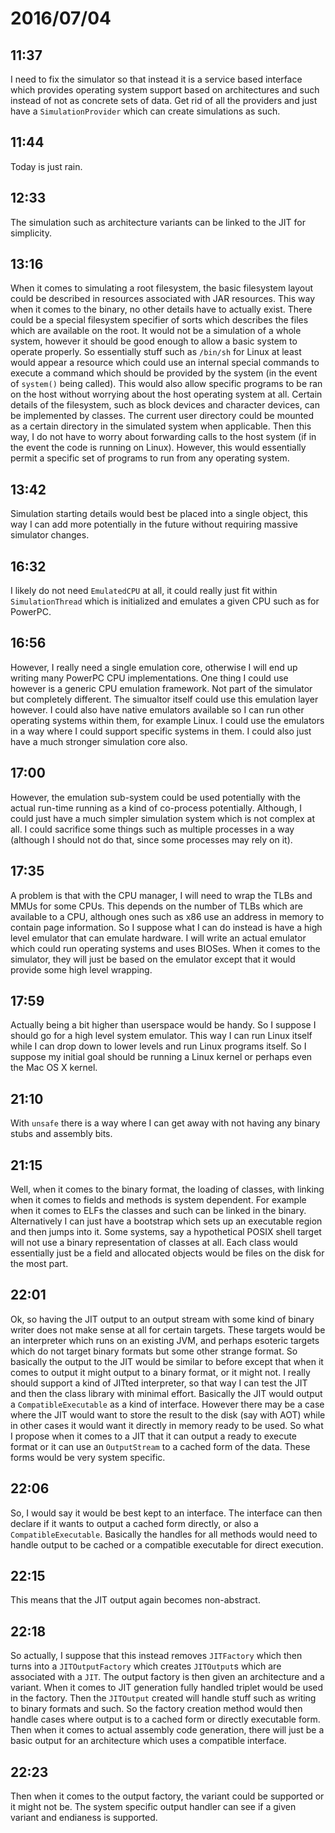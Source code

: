 # 2016/07/04

## 11:37

I need to fix the simulator so that instead it is a service based interface
which provides operating system support based on architectures and such
instead of not as concrete sets of data. Get rid of all the providers and just
have a `SimulationProvider` which can create simulations as such.

## 11:44

Today is just rain.

## 12:33

The simulation such as architecture variants can be linked to the JIT for
simplicity.

## 13:16

When it comes to simulating a root filesystem, the basic filesystem layout
could be described in resources associated with JAR resources. This way when
it comes to the binary, no other details have to actually exist. There could
be a special filesystem specifier of sorts which describes the files which
are available on the root. It would not be a simulation of a whole system,
however it should be good enough to allow a basic system to operate
properly. So essentially stuff such as `/bin/sh` for Linux at least would
appear a resource which could use an internal special commands to execute a
command which should be provided by the system (in the event of `system()`
being called). This would also allow specific programs to be ran on the host
without worrying about the host operating system at all. Certain details of
the filesystem, such as block devices and character devices, can be implemented
by classes. The current user directory could be mounted as a certain directory
in the simulated system when applicable. Then this way, I do not have to
worry about forwarding calls to the host system (if in the event the code is
running on Linux). However, this would essentially permit a specific set of
programs to run from any operating system.

## 13:42

Simulation starting details would best be placed into a single object, this
way I can add more potentially in the future without requiring massive
simulator changes.

## 16:32

I likely do not need `EmulatedCPU` at all, it could really just fit within
`SimulationThread` which is initialized and emulates a given CPU such as for
PowerPC.

## 16:56

However, I really need a single emulation core, otherwise I will end up
writing many PowerPC CPU implementations. One thing I could use however is
a generic CPU emulation framework. Not part of the simulator but completely
different. The simualtor itself could use this emulation layer however. I could
also have native emulators available so I can run other operating systems
within them, for example Linux. I could use the emulators in a way where I
could support specific systems in them. I could also just have a much stronger
simulation core also.

## 17:00

However, the emulation sub-system could be used potentially with the actual
run-time running as a kind of co-process potentially. Although, I could just
have a much simpler simulation system which is not complex at all. I could
sacrifice some things such as multiple processes in a way (although I should
not do that, since some processes may rely on it).

## 17:35

A problem is that with the CPU manager, I will need to wrap the TLBs and MMUs
for some CPUs. This depends on the number of TLBs which are available to a CPU,
although ones such as x86 use an address in memory to contain page information.
So I suppose what I can do instead is have a high level emulator that can
emulate hardware. I will write an actual emulator which could run operating
systems and uses BIOSes. When it comes to the simulator, they will just be
based on the emulator except that it would provide some high level wrapping.

## 17:59

Actually being a bit higher than userspace would be handy. So I suppose I
should go for a high level system emulator. This way I can run Linux itself
while I can drop down to lower levels and run Linux programs itself. So I
suppose my initial goal should be running a Linux kernel or perhaps even the
Mac OS X kernel.

## 21:10

With `unsafe` there is a way where I can get away with not having any
binary stubs and assembly bits.

## 21:15

Well, when it comes to the binary format, the loading of classes, with linking
when it comes to fields and methods is system dependent. For example when
it comes to ELFs the classes and such can be linked in the binary.
Alternatively I can just have a bootstrap which sets up an executable region
and then jumps into it. Some systems, say a hypothetical POSIX shell target
will not use a binary representation of classes at all. Each class would
essentially just be a field and allocated objects would be files on the
disk for the most part.

## 22:01

Ok, so having the JIT output to an output stream with some kind of binary
writer does not make sense at all for certain targets. These targets would
be an interpreter which runs on an existing JVM, and perhaps esoteric targets
which do not target binary formats but some other strange format. So basically
the output to the JIT would be similar to before except that when it comes to
output it might output to a binary format, or it might not. I really should
support a kind of JITted interpreter, so that way I can test the JIT and then
the class library with minimal effort. Basically the JIT would output a
`CompatibleExecutable` as a kind of interface. However there may be a case
where the JIT would want to store the result to the disk (say with AOT) while
in other cases it would want it directly in memory ready to be used. So what
I propose when it comes to a JIT that it can output a ready to execute format
or it can use an `OutputStream` to a cached form of the data. These forms
would be very system specific.

## 22:06

So, I would say it would be best kept to an interface. The interface can then
declare if it wants to output a cached form directly, or also a
`CompatibleExecutable`. Basically the handles for all methods would need to
handle output to be cached or a compatible executable for direct execution.

## 22:15

This means that the JIT output again becomes non-abstract.

## 22:18

So actually, I suppose that this instead removes `JITFactory` which then turns
into a `JITOutputFactory` which creates `JITOutput`s which are associated with
a `JIT`. The output factory is then given an architecture and a variant. When
it comes to JIT generation fully handled triplet would be used in the factory.
Then the `JITOutput` created will handle stuff such as writing to binary
formats and such. So the factory creation method would then handle cases where
output is to a cached form or directly executable form. Then when it comes to
actual assembly code generation, there will just be a basic output for
an architecture which uses a compatible interface.

## 22:23

Then when it comes to the output factory, the variant could be supported or
it might not be. The system specific output handler can see if a given variant
and endianess is supported.

